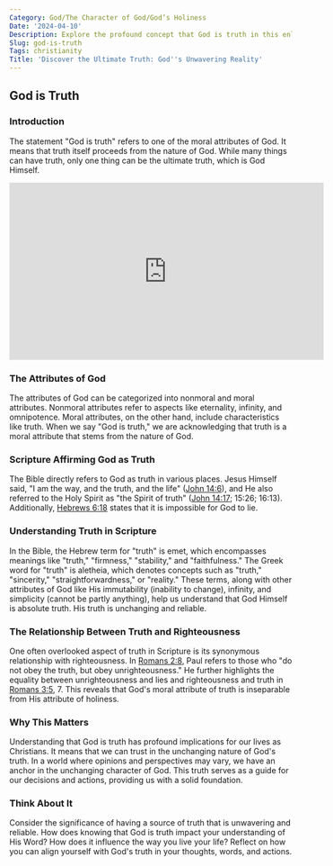 ```yaml
---
Category: God/The Character of God/God’s Holiness
Date: '2024-04-10'
Description: Explore the profound concept that God is truth in this enlightening article. Delve into the relationship between divinity and ultimate truth.
Slug: god-is-truth
Tags: christianity
Title: 'Discover the Ultimate Truth: God''s Unwavering Reality'
---
```


## God is Truth

### Introduction
The statement "God is truth" refers to one of the moral attributes of God. It means that truth itself proceeds from the nature of God. While many things can have truth, only one thing can be the ultimate truth, which is God Himself.


<iframe width="560" height="315" src="https://www.youtube.com/embed/yFwD3Dxng4s" frameborder="0" allow="autoplay; encrypted-media" allowfullscreen></iframe>


### The Attributes of God
The attributes of God can be categorized into nonmoral and moral attributes. Nonmoral attributes refer to aspects like eternality, infinity, and omnipotence. Moral attributes, on the other hand, include characteristics like truth. When we say "God is truth," we are acknowledging that truth is a moral attribute that stems from the nature of God.

### Scripture Affirming God as Truth
The Bible directly refers to God as truth in various places. Jesus Himself said, "I am the way, and the truth, and the life" ([John 14:6](https://www.bibleref.com/John/14/John-14-6.html)), and He also referred to the Holy Spirit as "the Spirit of truth" ([John 14:17](https://www.bibleref.com/John/14/John-14-17.html); 15:26; 16:13). Additionally, [Hebrews 6:18](https://www.bibleref.com/Hebrews/6/Hebrews-6-18.html) states that it is impossible for God to lie.

### Understanding Truth in Scripture
In the Bible, the Hebrew term for "truth" is emet, which encompasses meanings like "truth," "firmness," "stability," and "faithfulness." The Greek word for "truth" is aletheia, which denotes concepts such as "truth," "sincerity," "straightforwardness," or "reality." These terms, along with other attributes of God like His immutability (inability to change), infinity, and simplicity (cannot be partly anything), help us understand that God Himself is absolute truth. His truth is unchanging and reliable.

### The Relationship Between Truth and Righteousness
One often overlooked aspect of truth in Scripture is its synonymous relationship with righteousness. In [Romans 2:8](https://www.bibleref.com/Romans/2/Romans-2-8.html), Paul refers to those who "do not obey the truth, but obey unrighteousness." He further highlights the equality between unrighteousness and lies and righteousness and truth in [Romans 3:5](https://www.bibleref.com/Romans/3/Romans-3-5.html), 7. This reveals that God's moral attribute of truth is inseparable from His attribute of holiness.

### Why This Matters
Understanding that God is truth has profound implications for our lives as Christians. It means that we can trust in the unchanging nature of God's truth. In a world where opinions and perspectives may vary, we have an anchor in the unchanging character of God. This truth serves as a guide for our decisions and actions, providing us with a solid foundation.

### Think About It
Consider the significance of having a source of truth that is unwavering and reliable. How does knowing that God is truth impact your understanding of His Word? How does it influence the way you live your life? Reflect on how you can align yourself with God's truth in your thoughts, words, and actions.